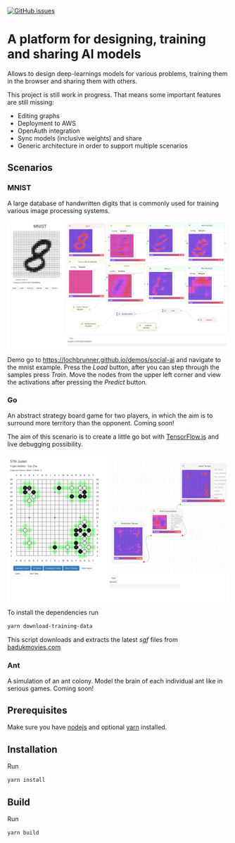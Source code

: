 [![GitHub issues](https://img.shields.io/github/issues/lochbrunner/open-go-bot.svg)](https://github.com/lochbrunner/open-go-bot/issues)

# A platform for designing, training and sharing AI models

Allows to design deep-learnings models for various problems, training them in the browser and sharing them with others.

This project is still work in progress. That means some important features are still missing:

* Editing graphs
* Deployment to AWS
* OpenAuth integration
* Sync models (inclusive weights) and share
* Generic architecture in order to support multiple scenarios

## Scenarios

### MNIST

A large database of handwritten digits that is commonly used for training various image processing systems.

![Mnist screenshot](./docs/assets/screenshot-mnist.png)

Demo go to https://lochbrunner.github.io/demos/social-ai and navigate to the mnist example. Press the *Load* button, after you can step through the samples press *Train*. Move the nodes from the upper left corner and view the activations after pressing the *Predict* button.

### Go

An abstract strategy board game for two players, in which the aim is to surround more territory than the opponent. Coming soon!

The aim of this scenario is to create a little go bot with [TensorFlow.js](https://github.com/tensorflow/tfjs) and live debugging possibility.

![Screenshot Game](./docs/assets/screenshot.png)

To install the dependencies run

```sh
yarn download-training-data
```

This script downloads and extracts the latest *sgf* files from [badukmovies.com](https://badukmovies.com/pro_games/download)

### Ant

A simulation of an ant colony. Model the brain of each individual ant like in serious games. Coming soon!

## Prerequisites

Make sure you have [nodejs](https://nodejs.org/en/) and optional [yarn](https://yarnpkg.com/en/) installed.

## Installation

Run

```sh
yarn install
```

## Build

Run

```sh
yarn build
```